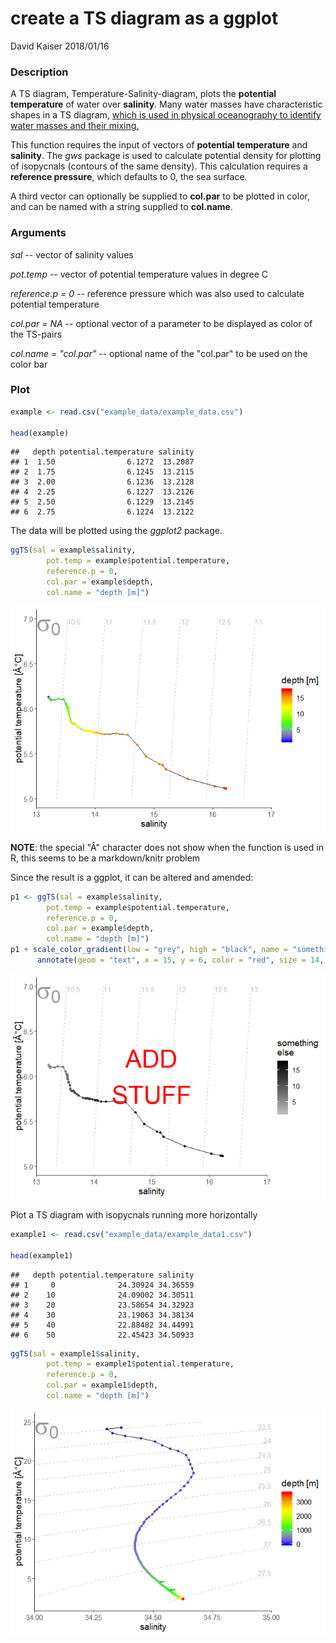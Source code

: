 create a TS diagram as a ggplot
================
David Kaiser
2018/01/16

### Description

A TS diagram, Temperature-Salinity-diagram, plots the **potential temperature** of water over **salinity**. Many water masses have characteristic shapes in a TS diagram, [which is used in physical oceanography to identify water masses and their mixing.](https://doi.org/10.1016/S0422-9894(08)71172-3)

This function requires the input of vectors of **potential temperature** and **salinity**. The *gws* package is used to calculate potential density for plotting of isopycnals (contours of the same density). This calculation requires a **reference pressure**, which defaults to 0, the sea surface.

A third vector can optionally be supplied to **col.par** to be plotted in color, and can be named with a string supplied to **col.name**.

### Arguments

*sal* -- vector of salinity values

*pot.temp* -- vector of potential temperature values in degree C

*reference.p = 0* -- reference pressure which was also used to calculate potential temperature

*col.par = NA* -- optional vector of a parameter to be displayed as color of the TS-pairs

*col.name = "col.par"* -- optional name of the "col.par" to be used on the color bar

### Plot

``` r
example <- read.csv("example_data/example_data.csv")

head(example)
```

    ##   depth potential.temperature salinity
    ## 1  1.50                6.1272  13.2087
    ## 2  1.75                6.1245  13.2115
    ## 3  2.00                6.1236  13.2128
    ## 4  2.25                6.1227  13.2126
    ## 5  2.50                6.1229  13.2145
    ## 6  2.75                6.1224  13.2122

The data will be plotted using the *ggplot2* package.

``` r
ggTS(sal = example$salinity, 
        pot.temp = example$potential.temperature, 
        reference.p = 0,
        col.par = example$depth, 
        col.name = "depth [m]")
```

![](README_files/figure-markdown_github/plot_result-1.png)

**NOTE**: the special "Â" character does not show when the function is used in R, this seems to be a markdown/knitr problem

Since the result is a ggplot, it can be altered and amended:

``` r
p1 <- ggTS(sal = example$salinity, 
        pot.temp = example$potential.temperature, 
        reference.p = 0,
        col.par = example$depth, 
        col.name = "depth [m]")
p1 + scale_color_gradient(low = "grey", high = "black", name = "something\nelse") +
      annotate(geom = "text", x = 15, y = 6, color = "red", size = 14, label = "ADD\nSTUFF")
```

![](README_files/figure-markdown_github/extend_plot-1.png)

Plot a TS diagram with isopycnals running more horizontally

``` r
example1 <- read.csv("example_data/example_data1.csv")

head(example1)
```

    ##   depth potential.temperature salinity
    ## 1     0              24.30924 34.36559
    ## 2    10              24.09002 34.30511
    ## 3    20              23.58654 34.32923
    ## 4    30              23.19063 34.38134
    ## 5    40              22.88482 34.44991
    ## 6    50              22.45423 34.50933

``` r
ggTS(sal = example1$salinity, 
        pot.temp = example1$potential.temperature, 
        reference.p = 0,
        col.par = example1$depth, 
        col.name = "depth [m]")
```

![](README_files/figure-markdown_github/plot_result1-1.png)
